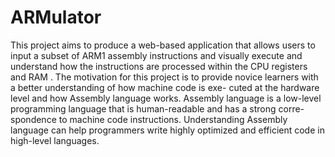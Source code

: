 # ARMulator

This project aims to produce a web-based application that allows users to input a subset
of ARM1 assembly instructions and visually execute and understand how the instructions are processed within the CPU registers and RAM . The motivation for this project
is to provide novice learners with a better understanding of how machine code is exe- cuted at the hardware level and how Assembly language works. Assembly language is a low-level programming language that is human-readable and has a strong corre- spondence to machine code instructions. Understanding Assembly language can help programmers write highly optimized and efficient code in high-level languages.
